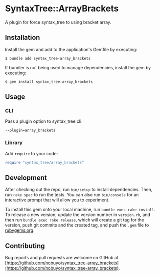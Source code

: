 # SyntaxTree::ArrayBrackets

A plugin for force syntax_tree to using bracket array.

## Installation

Install the gem and add to the application's Gemfile by executing:

    $ bundle add syntax_tree-array_brackets

If bundler is not being used to manage dependencies, install the gem by executing:

    $ gem install syntax_tree-array_brackets

## Usage

### CLI

Pass a plugin option to syntax_tree cli:

```
--plugin=array_brackets
```

### Library

Add `require` to your code:

```ruby
require "syntax_tree/array_brackets"
```

## Development

After checking out the repo, run `bin/setup` to install dependencies. Then, run `rake spec` to run the tests. You can also run `bin/console` for an interactive prompt that will allow you to experiment.

To install this gem onto your local machine, run `bundle exec rake install`. To release a new version, update the version number in `version.rb`, and then run `bundle exec rake release`, which will create a git tag for the version, push git commits and the created tag, and push the `.gem` file to [rubygems.org](https://rubygems.org).

## Contributing

Bug reports and pull requests are welcome on GitHub at [https://github.com/nobuyo/syntax_tree-array_brackets](https://github.com/nobuyo/syntax_tree-array_brackets).
